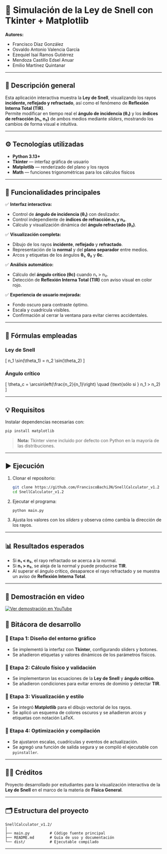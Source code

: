 # 🧠 Simulación de la Ley de Snell con Tkinter + Matplotlib

**Autores:**
- Francisco Díaz González  
- Osvaldo Antonio Valencia García  
- Ezequiel Isaí Ramos Gutiérrez  
- Mendoza Castillo Edsel Anuar  
- Emilio Martínez Quintanar  

---

## 🧩 Descripción general
Esta aplicación interactiva muestra la **Ley de Snell**, visualizando los rayos **incidente, reflejado y refractado**, así como el fenómeno de **Reflexión Interna Total (TIR)**.  
Permite modificar en tiempo real el **ángulo de incidencia (θ₁)** y los **índices de refracción (n₁, n₂)** de ambos medios mediante *sliders*, mostrando los cambios de forma visual e intuitiva.

---

## ⚙️ Tecnologías utilizadas
- **Python 3.13+**
- **Tkinter** — interfaz gráfica de usuario
- **Matplotlib** — renderizado del plano y los rayos
- **Math** — funciones trigonométricas para los cálculos físicos

---

## 🎯 Funcionalidades principales

✅ **Interfaz interactiva:**
- Control de **ángulo de incidencia (θ₁)** con deslizador.
- Control independiente de **índices de refracción n₁ y n₂**.
- Cálculo y visualización dinámica del **ángulo refractado (θ₂)**.

✅ **Visualización completa:**
- Dibujo de los rayos **incidente**, **reflejado** y **refractado**.
- Representación de la **normal** y del **plano separador** entre medios.
- Arcos y etiquetas de los ángulos **θ₁**, **θ₂** y **θc**.

✅ **Análisis automático:**
- Cálculo del **ángulo crítico (θc)** cuando n₁ > n₂.
- Detección de **Reflexión Interna Total (TIR)** con aviso visual en color rojo.

✅ **Experiencia de usuario mejorada:**
- Fondo oscuro para contraste óptimo.
- Escala y cuadrícula visibles.
- Confirmación al cerrar la ventana para evitar cierres accidentales.

---

## 🧮 Fórmulas empleadas

### Ley de Snell
\[
n_1 \sin(\theta_1) = n_2 \sin(\theta_2)
\]

### Ángulo crítico
\[
\theta_c = \arcsin\left(\frac{n_2}{n_1}\right)
\quad (\text{sólo si } n_1 > n_2)
\]

---

## 💡 Requisitos

Instalar dependencias necesarias con:
```bash
pip install matplotlib
```

> **Nota:** Tkinter viene incluido por defecto con Python en la mayoría de las distribuciones.

---

## ▶️ Ejecución

1. Clonar el repositorio:
   ```bash
   git clone https://github.com/FranciscoBachiJN/SnellCalculator_v1.2
   cd SnellCalculator_v1.2
   ```

2. Ejecutar el programa:
   ```bash
   python main.py
   ```

3. Ajusta los valores con los *sliders* y observa cómo cambia la dirección de los rayos.

---

## 📊 Resultados esperados
- Si **n₁ < n₂**, el rayo refractado se acerca a la normal.  
- Si **n₁ > n₂**, se aleja de la normal y puede producirse **TIR**.  
- Al superar el ángulo crítico, desaparece el rayo refractado y se muestra un aviso de **Reflexión Interna Total**.

---
## 🎥 Demostración en video

[![Ver demostración en YouTube](https://img.youtube.com/vi/V3oPWVwPD7o/hqdefault.jpg)](https://www.youtube.com/watch?v=V3oPWVwPD7o)

## 🧠 Bitácora de desarrollo

### 🔹 Etapa 1: Diseño del entorno gráfico
- Se implementó la interfaz con **Tkinter**, configurando sliders y botones.
- Se añadieron etiquetas y valores dinámicos de los parámetros físicos.

### 🔹 Etapa 2: Cálculo físico y validación
- Se implementaron las ecuaciones de la **Ley de Snell** y **ángulo crítico**.
- Se añadieron condiciones para evitar errores de dominio y detectar **TIR**.

### 🔹 Etapa 3: Visualización y estilo
- Se integró **Matplotlib** para el dibujo vectorial de los rayos.
- Se aplicó un esquema de colores oscuros y se añadieron arcos y etiquetas con notación LaTeX.

### 🔹 Etapa 4: Optimización y compilación
- Se ajustaron escalas, cuadrículas y eventos de actualización.
- Se agregó una función de salida segura y se compiló el ejecutable con `pyinstaller`.

---

## 🧑‍💻 Créditos

Proyecto desarrollado por estudiantes para la visualización interactiva de la **Ley de Snell** en el marco de la materia de **Física General**.

---

## 🗂️ Estructura del proyecto

```
SnellCalculator_v1.2/
│
├── main.py         # Código fuente principal
├── README.md       # Guía de uso y documentación
└── dist/           # Ejecutable compilado
```

---

